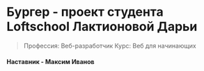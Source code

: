 # Бургер - проект студента Loftschool Лактионовой Дарьи

> Профессия: Веб-разработчик
> Курс: Веб для начинающих

#### Наставник - Максим Иванов

